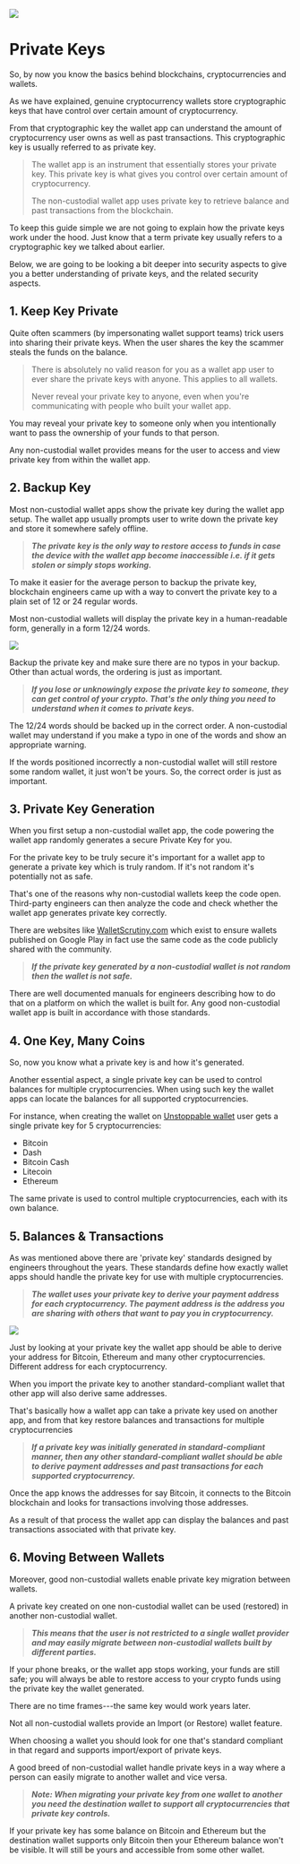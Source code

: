 ![](https://raw.githubusercontent.com/horizontalsystems/blockchain-crypto-guides/master/fundamentals/images/03-main-l.png)

# Private Keys

So, by now you know the basics behind blockchains, cryptocurrencies and wallets. 

As we have explained, genuine cryptocurrency wallets store cryptographic keys that have control over certain amount of cryptocurrency.

From that cryptographic key the wallet app can understand the amount of cryptocurrency user owns as well as past transactions. This cryptographic key is usually referred to as private key. 

> The wallet app is an instrument that essentially stores your private key. This private key is what gives you control over certain amount of cryptocurrency.
>
> The non-custodial wallet app uses private key to retrieve balance and past transactions from the blockchain.

To keep this guide simple we are not going to explain how the private keys work under the hood. Just know that a term private key usually refers to a cryptographic key we talked about earlier.

Below, we are going to be looking a bit deeper into security aspects to give you a better understanding of private keys, and the related security aspects.

## 1. Keep Key Private

Quite often scammers (by impersonating wallet support teams) trick users into sharing their private keys. When the user shares the key the scammer steals the funds on the balance. 

> There is absolutely no valid reason for you as a wallet app user to ever share the private keys with anyone. This applies to all wallets.
>
> Never reveal your private key to anyone, even when you're communicating with people who built your wallet app.

You may reveal your private key to someone only when you intentionally want to pass the ownership of your funds to that person.

Any non-custodial wallet provides means for the user to access and view private key from within the wallet app.

## 2. Backup Key

Most non-custodial wallet apps show the private key during the wallet app setup. The wallet app usually prompts user to write down the private key and store it somewhere safely offline.
 
> _**The private key is the only way to restore access to funds in case the device with the wallet app become inaccessible i.e. if it gets stolen or simply stops working.**_

To make it easier for the average person to backup the private key, blockchain engineers came up with a way to convert the private key to a plain set of 12 or 24 regular words. 

Most non-custodial wallets will display the private key in a human-readable form, generally in a form 12/24 words.

![](https://raw.githubusercontent.com/horizontalsystems/blockchain-crypto-guides/master/fundamentals/images/03-02-l.png)

Backup the private key and make sure there are no typos in your backup. Other than actual words, the ordering is just as important. 

> _**If you lose or unknowingly expose the private key to someone, they can get control of your crypto. That's the only thing you need to understand when it comes to private keys.**_

The 12/24 words should be backed up in the correct order. A non-custodial wallet may understand if you make a typo in one of the words and show an appropriate warning. 

If the words positioned incorrectly a non-custodial wallet will still restore some random wallet, it just won't be yours. So, the correct order is just as important.

## 3. Private Key Generation

When you first setup a non-custodial wallet app, the code powering the wallet app randomly generates a secure Private Key for you.

For the private key to be truly secure it's important for a wallet app to generate a private key which is truly random. If it's not random it's potentially not as safe.

That's one of the reasons why non-custodial wallets keep the code open. Third-party engineers can then analyze the code and check whether the wallet app generates private key correctly.

There are websites like [WalletScrutiny.com](https://walletscrutiny.com) which exist to ensure wallets published on Google Play in fact use the same code as the code publicly shared with the community.

>_**If the private key generated by a non-custodial wallet is not random then the wallet is not safe.**_
   
There are well documented manuals for engineers describing how to do that on a platform on which the wallet is built for. Any good non-custodial wallet app is built in accordance with those standards.

## 4. One Key, Many Coins

So, now you know what a private key is and how it's generated. 

Another essential aspect, a single private key can be used to control balances for multiple cryptocurrencies. When using such key the wallet apps can locate the balances for all supported cryptocurrencies.

For instance, when creating the wallet on [Unstoppable wallet](https://unstoppable.money) user gets a single private key for 5 cryptocurrencies:

- Bitcoin
- Dash
- Bitcoin Cash
- Litecoin
- Ethereum

The same private is used to control multiple cryptocurrencies, each with its own balance.

## 5. Balances & Transactions

As was mentioned above there are 'private key' standards designed by engineers throughout the years. These standards define how exactly wallet apps should handle the private key for use with multiple cryptocurrencies. 

> _**The wallet uses your private key to derive your payment address for each cryptocurrency. The payment address is the address you are sharing with others that want to pay you in cryptocurrency.**_

![](https://raw.githubusercontent.com/horizontalsystems/blockchain-crypto-guides/master/fundamentals/images/03-03-l.png)

Just by looking at your private key the wallet app should be able to derive your address for Bitcoin, Ethereum and many other cryptocurrencies. Different address for each cryptocurrency.

When you import the private key to another standard-compliant wallet that other app will also derive same addresses.

That's basically how a wallet app can take a private key used on another app, and from that key restore balances and transactions for multiple cryptocurrencies

> _**If a private key was initially generated in standard-compliant manner, then any other standard-compliant wallet should be able to derive payment addresses and past transactions for each supported cryptocurrency.**_ 

Once the app knows the addresses for say Bitcoin, it connects to the Bitcoin blockchain and looks for transactions involving those addresses. 

As a result of that process the wallet app can display the balances and past transactions associated with that private key.

## 6. Moving Between Wallets

Moreover, good non-custodial wallets enable private key migration between wallets. 
 
A private key created on one non-custodial wallet can be used (restored) in another non-custodial wallet. 

> _**This means that the user is not restricted to a single wallet provider and may easily migrate between non-custodial wallets built by different parties.**_ 

If your phone breaks, or the wallet app stops working, your funds are still safe; you will always be able to restore access to your crypto funds using the private key the wallet generated. 

There are no time frames---the same key would work years later.

Not all non-custodial wallets provide an Import (or Restore) wallet feature. 

When choosing a wallet you should look for one that's standard compliant in that regard and supports import/export of private keys.

A good breed of non-custodial wallet handle private keys in a way where a person can easily migrate to another wallet and vice versa.

> _**Note: When migrating your private key from one wallet to another you need the destination wallet to support all cryptocurrencies that private key controls.**_

If your private key has some balance on Bitcoin and Ethereum but the destination wallet supports only Bitcoin then your Ethereum balance won't be visible. It will still be yours and accessible from some other wallet.